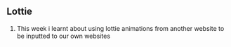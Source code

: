 ## Lottie
1. This week i learnt about using lottie animations from another website to be inputted to our own websites
